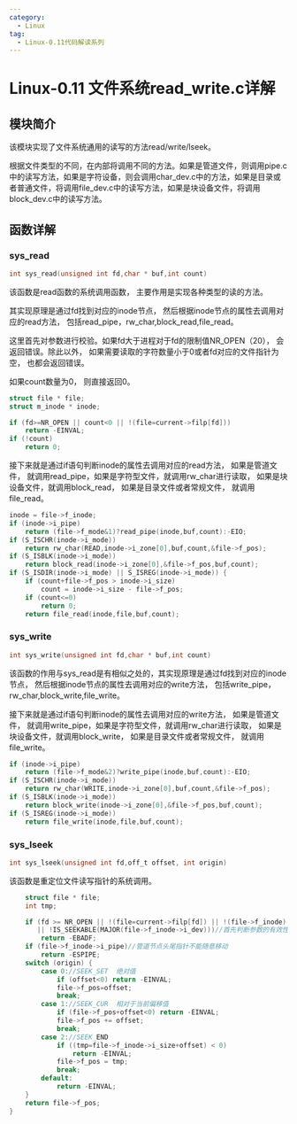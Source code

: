```yaml
---
category:
  - Linux
tag:
  - Linux-0.11代码解读系列
---
```


# Linux-0.11 文件系统read_write.c详解

## 模块简介
该模块实现了文件系统通用的读写的方法read/write/lseek。

根据文件类型的不同，在内部将调用不同的方法。如果是管道文件，则调用pipe.c中的读写方法，如果是字符设备，则会调用char_dev.c中的方法，如果是目录或者普通文件，将调用file_dev.c中的读写方法，如果是块设备文件，将调用block_dev.c中的读写方法。
## 函数详解

### sys_read
```c
int sys_read(unsigned int fd,char * buf,int count)
```
该函数是read函数的系统调用函数， 主要作用是实现各种类型的读的方法。

其实现原理是通过fd找到对应的inode节点， 然后根据inode节点的属性去调用对应的read方法， 包括read_pipe，rw_char,block_read,file_read。

这里首先对参数进行校验。如果fd大于进程对于fd的限制值NR_OPEN（20）， 会返回错误。除此以外， 如果需要读取的字符数量小于0或者fd对应的文件指针为空， 也都会返回错误。

如果count数量为0， 则直接返回0。
```c
struct file * file;
struct m_inode * inode;

if (fd>=NR_OPEN || count<0 || !(file=current->filp[fd]))
    return -EINVAL;
if (!count)
    return 0;
```

接下来就是通过if语句判断inode的属性去调用对应的read方法， 如果是管道文件， 就调用read_pipe，如果是字符型文件，就调用rw_char进行读取， 如果是块设备文件，就调用block_read， 如果是目录文件或者常规文件， 就调用file_read。

```c
inode = file->f_inode;
if (inode->i_pipe)
    return (file->f_mode&1)?read_pipe(inode,buf,count):-EIO;
if (S_ISCHR(inode->i_mode))
    return rw_char(READ,inode->i_zone[0],buf,count,&file->f_pos);
if (S_ISBLK(inode->i_mode))
    return block_read(inode->i_zone[0],&file->f_pos,buf,count);
if (S_ISDIR(inode->i_mode) || S_ISREG(inode->i_mode)) {
    if (count+file->f_pos > inode->i_size)
        count = inode->i_size - file->f_pos;
    if (count<=0)
        return 0;
    return file_read(inode,file,buf,count);
```
### sys_write
```c
int sys_write(unsigned int fd,char * buf,int count)
```
该函数的作用与sys_read是有相似之处的，其实现原理是通过fd找到对应的inode节点， 然后根据inode节点的属性去调用对应的write方法， 包括write_pipe，rw_char,block_write,file_write。


接下来就是通过if语句判断inode的属性去调用对应的write方法， 如果是管道文件， 就调用write_pipe，如果是字符型文件，就调用rw_char进行读取， 如果是块设备文件，就调用block_write， 如果是目录文件或者常规文件， 就调用file_write。
```c
if (inode->i_pipe)
    return (file->f_mode&2)?write_pipe(inode,buf,count):-EIO;
if (S_ISCHR(inode->i_mode))
    return rw_char(WRITE,inode->i_zone[0],buf,count,&file->f_pos);
if (S_ISBLK(inode->i_mode))
    return block_write(inode->i_zone[0],&file->f_pos,buf,count);
if (S_ISREG(inode->i_mode))
    return file_write(inode,file,buf,count);
```

### sys_lseek
```c
int sys_lseek(unsigned int fd,off_t offset, int origin)
```
该函数是重定位文件读写指针的系统调用。

```c
	struct file * file;
	int tmp;

	if (fd >= NR_OPEN || !(file=current->filp[fd]) || !(file->f_inode)
	   || !IS_SEEKABLE(MAJOR(file->f_inode->i_dev)))//首先判断参数的有效性
		return -EBADF;
	if (file->f_inode->i_pipe)//管道节点头尾指针不能随意移动
		return -ESPIPE;
	switch (origin) {
		case 0://SEEK_SET  绝对值
			if (offset<0) return -EINVAL;
			file->f_pos=offset;
			break;
		case 1://SEEK_CUR  相对于当前偏移值
			if (file->f_pos+offset<0) return -EINVAL;
			file->f_pos += offset;
			break;
		case 2://SEEK_END
			if ((tmp=file->f_inode->i_size+offset) < 0)
				return -EINVAL;
			file->f_pos = tmp;
			break;
		default:
			return -EINVAL;
	}
	return file->f_pos;
}

```
